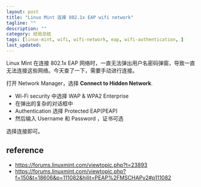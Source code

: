 ```yaml
---
layout: post
title: "Linux Mint 连接 802.1x EAP wifi network"
tagline: ""
description: ""
category: 经验总结
tags: [linux-mint, wifi, wifi-network, eap, wifi-authentication, ]
last_updated:
---
```


Linux Mint 在连接 802.1x EAP 网络时，一直无法弹出用户名密码弹窗，导致一直无法连接这些网络。今天查了一下，需要手动进行连接。

打开 Network Manager，选择 **Connect to Hidden Network**.

- Wi-Fi security 中选择 WAP & WPA2 Enterprise
- 在弹出的复杂的对话框中
- Authentication 选择 Protected EAP(PEAP)
- 然后输入 Username 和 Password ，证书可选

选择连接即可。

## reference

- <https://forums.linuxmint.com/viewtopic.php?t=23893>
- <https://forums.linuxmint.com/viewtopic.php?f=150&t=18606&p=111082&hilit=PEAP%2FMSCHAPv2#p111082>
